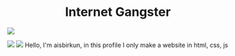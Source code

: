 <h1 align=center> Internet Gangster</h1>

![](https://komarev.com/ghpvc/?username=promptdrake)

![](https://github-readme-stats.vercel.app/api?username=promptdrake&show_icons=true&theme=dark) ![](https://github-readme-stats.vercel.app/api/top-langs/?username=promptdrake&theme=dark)
Hello, I'm aisbirkun, in this profile I only make a website in html, css, js
